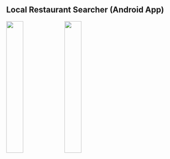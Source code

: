 ## Local Restaurant Searcher (Android App)

<img src="https://github.com/ly16/Local-Restaurant-Searcher/blob/master/results/favorite.png" height="30%" width="30%" >

<img src="https://github.com/ly16/Local-Restaurant-Searcher/blob/master/results/googleMap.png" height="30%" width="30%" >
